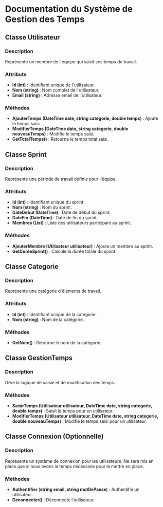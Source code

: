 # Documentation du Système de Gestion des Temps

## Classe Utilisateur

### Description
Représente un membre de l'équipe qui saisit ses temps de travail.

### Attributs
- **Id (int)** : Identifiant unique de l'utilisateur.
- **Nom (string)** : Nom complet de l'utilisateur.
- **Email (string)** : Adresse email de l'utilisateur.

### Méthodes
- **AjouterTemps (DateTime date, string categorie, double temps)** : Ajoute le temps saisi.
- **ModifierTemps (DateTime date, string categorie, double nouveauTemps)** : Modifie le temps saisi.
- **GetTotalTemps()** : Retourne le temps total saisi.

## Classe Sprint

### Description
Représente une période de travail définie pour l'équipe.

### Attributs
- **Id (int)** : Identifiant unique du sprint.
- **Nom (string)** : Nom du sprint.
- **DateDebut (DateTime)** : Date de début du sprint.
- **DateFin (DateTime)** : Date de fin du sprint.
- **Membres (List<Utilisateur>)** : Liste des utilisateurs participant au sprint.

### Méthodes
- **AjouterMembre (Utilisateur utilisateur)** : Ajoute un membre au sprint.
- **GetDuréeSprint()** : Calcule la durée totale du sprint.


## Classe Categorie

### Description
Représente une catégorie d'éléments de travail.

### Attributs
- **Id (int)** : Identifiant unique de la catégorie.
- **Nom (string)** : Nom de la catégorie.

### Méthodes
- **GetNom()** : Retourne le nom de la catégorie.

## Classe GestionTemps

### Description
Gère la logique de saisie et de modification des temps.

### Méthodes
- **SaisirTemps (Utilisateur utilisateur, DateTime date, string categorie, double temps)** : Saisit le temps pour un utilisateur.
- **ModifierTemps (Utilisateur utilisateur, DateTime date, string categorie, double nouveauTemps)** : Modifie le temps saisi pour un utilisateur.

## Classe Connexion (Optionnelle)

### Description
Représente un système de connexion pour les utilisateurs.
Ne sera mis en place que si nous avons le temps nécessaire pour le mettre en place.

### Méthodes
- **Authentifier (string email, string motDePasse)** : Authentifie un utilisateur.
- **Deconnecter()** : Déconnecte l'utilisateur.

